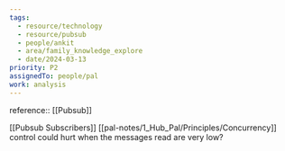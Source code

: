 ```yaml
---
tags:
  - resource/technology
  - resource/pubsub
  - people/ankit
  - area/family_knowledge_explore
  - date/2024-03-13
priority: P2
assignedTo: people/pal
work: analysis
---
```


reference:: [[Pubsub]]

[[Pubsub Subscribers]] [[pal-notes/1_Hub_Pal/Principles/Concurrency]] control could hurt when the messages read are very low? 